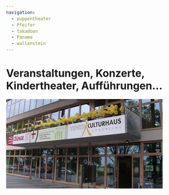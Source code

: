 ```yaml
---
navigation:
  - puppentheater
  - Pfeifer
  - takadoon
  - Panama
  - wallenstein
---
```


# Veranstaltungen, Konzerte, Kindertheater, Aufführungen...

![](/img/KH_Luftballon_web.jpg)


